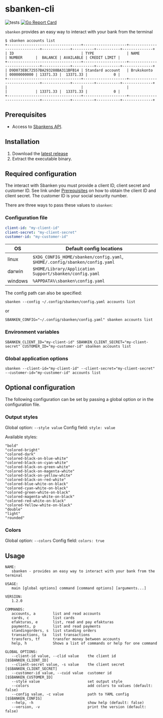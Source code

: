 # sbanken-cli

![tests](https://github.com/engvik/sbanken-cli/workflows/main/badge.svg)
[![Go Report Card](https://goreportcard.com/badge/github.com/engvik/sbanken-cli)](https://goreportcard.com/report/github.com/engvik/sbanken-cli)

`sbanken` provides an easy way to interact with your bank from the terminal

```
$ sbanken accounts list
+----------------------------------+--------------------+-----------------------------+-------------+----------+-----------+--------------+
| ID                               | TYPE               | NAME                        | NUMBER      |  BALANCE | AVAILABLE | CREDIT LIMIT |
+----------------------------------+--------------------+-----------------------------+-------------+----------+-----------+--------------+
| D9D073EBC72557BA293288BA311BFB14 | Standard account   | Brukskonto                  | 00000000000 | 13371.33 |  13371.33 |            0 |
+----------------------------------+--------------------+-----------------------------+-------------+----------+-----------+--------------+
|                                  |                    |                             |             | 13371.33 |  13371.33 |            0 |
+----------------------------------+--------------------+-----------------------------+-------------+----------+-----------+--------------+
```


## Prerequisites

* Access to [Sbankens API](https://sbanken.no/bruke/utviklerportalen/). 

## Installation

1. Download the [latest release](https://github.com/engvik/sbanken-cli/releases)
2. Extract the executable binary.

## Required configuration

The interact with Sbanken you must provide a client ID, client secret and customer ID. See link under [Prerequisites](https://sbanken.no/bruke/utviklerportalen/) on how to obtain the client ID and client secret. The customer ID is your social security number.

There are three ways to pass these values to `sbanken`:

### Configuration file

```yaml
client-id: "my-client-id"
client-secret: "my-client-secret"
customer-id: "my-customer-id"
```

| **OS**  | **Default config locations**                                                |
|---------|-----------------------------------------------------------------------------|
| linux   | `$XDG_CONFIG_HOME/sbanken/config.yaml`, `$HOME/.config/sbanken/config.yaml` |
| darwin  | `$HOME/Library/Application Support/sbanken/config.yaml`                     |
| windows | `%APPDATA%\sbanken\config.yaml`                                             |

The config path can also be specified:

`sbanken --config ~/.config/sbanken/config.yaml accounts list`

or 

`SBANKEN_CONFIG="~/.config/sbanken/config.yaml" sbanken accounts list`


### Environment variables

`SBANKEN_CLIENT_ID="my-client-id" SBANKEN_CLIENT_SECRET="my-client-secret" CUSTOMER_ID="my-customer-id" sbanken accounts list`

### Global application options

`sbanken --client-id="my-client-id" --client-secret="my-client-secret" --customer-id="my-customer-id" accounts list`

## Optional configuration

The following configuration can be set by passing a global option or in the configuration file.

### Output styles

Global option: `--style value`
Config field: `style: value`

Available styles:

```
"bold"
"colored-bright"
"colored-dark"
"colored-black-on-blue-white"
"colored-black-on-cyan-white"
"colored-black-on-green-white"
"colored-black-on-magenta-white"
"colored-black-on-yellow-white"
"colored-black-on-red-white"
"colored-blue-white-on-black"
"colored-cyan-white-on-black"
"colored-green-white-on-black"
"colored-magenta-white-on-black"
"colored-red-white-on-black"
"colored-Yellow-white-on-black"
"double"
"light"
"rounded"
```

### Colors

Global option: `--colors`
Config field: `colors: true`

## Usage

```
NAME:
   sbanken - provides an easy way to interact with your bank from the terminal

USAGE:
   main [global options] command [command options] [arguments...]

VERSION:
   1.2.0

COMMANDS:
   accounts, a        list and read accounts
   cards, c           list cards
   efakturas, e       list, read and pay efakturas
   payments, p        list and read payments
   standingorders, s  list standing orders
   transactions, ta   list transactions
   transfers, tf      transfer money between accounts
   help, h            Shows a list of commands or help for one command

GLOBAL OPTIONS:
   --client-id value, --clid value    the client id [$SBANKEN_CLIENT_ID]
   --client-secret value, -s value    the client secret [$SBANKEN_CLIENT_SECRET]
   --customer-id value, --cuid value  customer id [$SBANKEN_CUSTOMER_ID]
   --style value                      set output style
   --colors                           add colors to values (default: false)
   --config value, -c value           path to YAML config [$SBANKEN_CONFIG]
   --help, -h                         show help (default: false)
   --version, -v                      print the version (default: false)
```
